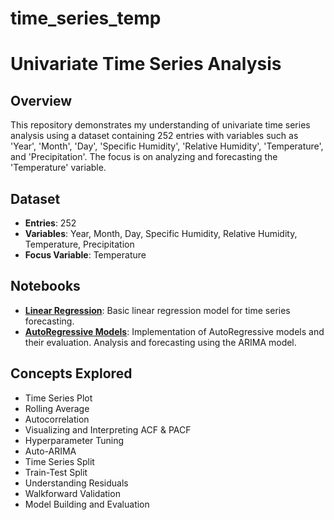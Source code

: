 # time_series_temp
# Univariate Time Series Analysis

## Overview
This repository demonstrates my understanding of univariate time series analysis using a dataset containing 252 entries with variables such as 'Year', 'Month', 'Day', 'Specific Humidity', 'Relative Humidity', 'Temperature', and 'Precipitation'. The focus is on analyzing and forecasting the 'Temperature' variable.

## Dataset
- **Entries**: 252
- **Variables**: Year, Month, Day, Specific Humidity, Relative Humidity, Temperature, Precipitation
- **Focus Variable**: Temperature


## Notebooks
- **[Linear Regression](notebooks/linea.ipynb)**: Basic linear regression model for time series forecasting.
- **[AutoRegressive Models](notebooks/autoregressive_models.ipynb)**: Implementation of AutoRegressive models and their evaluation. Analysis and forecasting using the ARIMA model.
  

## Concepts Explored
- Time Series Plot
- Rolling Average
- Autocorrelation
- Visualizing and Interpreting ACF & PACF
- Hyperparameter Tuning
- Auto-ARIMA
- Time Series Split
- Train-Test Split
- Understanding Residuals
- Walkforward Validation
- Model Building and Evaluation





